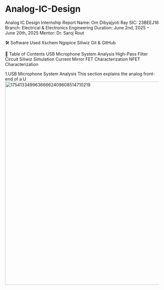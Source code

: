 # Analog-IC-Design
Analog IC Design Internship Report Name: Om Dibyajyoti Ray SIC: 23BEEJ16 Branch: Electrical & Electronics Engineering Duration: June 2nd, 2025 – June 20th, 2025 Mentor: Dr. Saroj Rout

🛠️ Software Used Xschem Ngspice Siliwiz Git & GitHub

📑 Table of Contents USB Microphone System Analysis High-Pass Filter Circuit Siliwiz Simulation Current Mirror FET Characterization NFET Characterization

1.USB Microphone System Analysis This section explains the analog front-end of a U
<img width="1280" height="666" alt="17541334996366662409608514710219" src="https://github.com/user-attachments/assets/f6defd05-3786-4b0e-a1df-9a71332aa963" />

